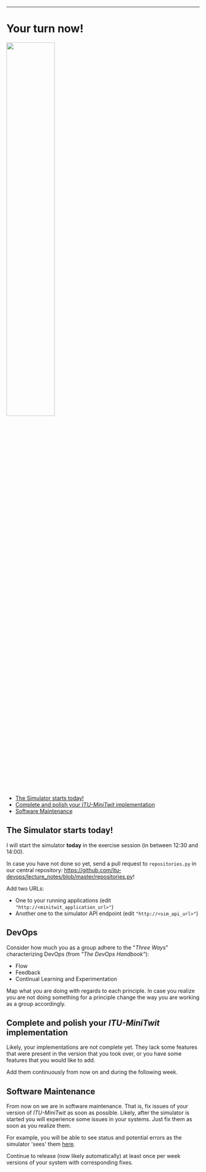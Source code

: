 -----------


# Your turn now!

<img src="https://media.giphy.com/media/13GIgrGdslD9oQ/giphy.gif" width=50%/>

  - [The Simulator starts today!](#the-simulator-starts-today)
  - [Complete and polish your _ITU-MiniTwit_ implementation](#Complete-and-polish-your-ITU-MiniTwit-implementation)
  - [Software Maintenance](#software-maintenance)


## The Simulator starts today!

I will start the simulator **today** in the exercise session (in between 12:30 and 14:00). 

In case you have not done so yet, send a pull request to `repositories.py` in our central repository: https://github.com/itu-devops/lecture_notes/blob/master/repositories.py!

Add two URLs:

  * One to your running applications (edit `"http://<minitwit_application_url>"`)
  * Another one to the simulator API endpoint (edit `"http://<sim_api_url>"`)


## DevOps

Consider how much you as a group adhere to the "*Three Ways*" characterizing DevOps (from _"The DevOps Handbook"_): 

  * Flow
  * Feedback
  * Continual Learning and Experimentation

Map what you are doing with regards to each principle. In case you realize you are not doing something for a principle change the way you are working as a group accordingly.


## Complete and polish your _ITU-MiniTwit_ implementation

Likely, your implementations are not complete yet. They lack some features that were present in the version that you took over, or you have some features that you would like to add.

Add them continuously from now on and during the following week.


## Software Maintenance 

From now on we are in software maintenance. That is, fix issues of your version of _ITU-MiniTwit_ as soon as possible. Likely, after the simulator is started you will experience some issues in your systems. Just fix them as soon as you realize them.

For example, you will be able to see status and potential errors as the simulator 'sees' them [here](http://164.92.246.227/error_chart.svg).

Continue to release (now likely automatically) at least once per week versions of your system with corresponding fixes.


